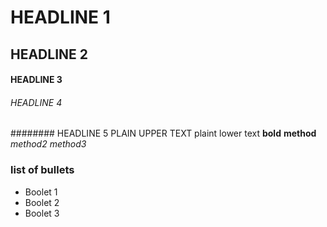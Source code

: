 # HEADLINE 1
## HEADLINE 2
#### HEADLINE 3
###### HEADLINE 4
######## HEADLINE 5
PLAIN UPPER TEXT
plaint lower text
**bold**
__method__
_method2_
*method3*
### list of bullets
* Boolet 1
* Boolet 2
* Boolet 3
